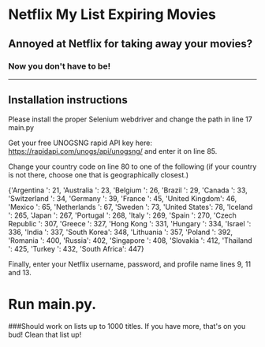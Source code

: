 # Netflix My List Expiring Movies

## Annoyed at Netflix for taking away your movies? 

### Now you don't have to be!

------
## Installation instructions
Please install the proper Selenium webdriver and change the path in line 17 main.py

Get your free UNOGSNG rapid API key here: https://rapidapi.com/unogs/api/unogsng/
and enter it on line 85.

Change your country code on line 80 to one of the following (if your country is not there, choose one that is geographically closest.)

{'Argentina ': 21, 'Australia ': 23, 'Belgium ': 26, 'Brazil ': 29, 'Canada ': 33, 'Switzerland ': 34, 'Germany ': 39, 'France ': 45, 'United Kingdom': 46, 'Mexico ': 65, 'Netherlands ': 67, 'Sweden ': 73, 'United States': 78, 'Iceland ': 265, 'Japan ': 267, 'Portugal ': 268, 'Italy ': 269, 'Spain ': 270, 'Czech Republic ': 307, 'Greece ': 327, 'Hong Kong ': 331, 'Hungary ': 334, 'Israel ': 336, 'India ': 337, 'South Korea': 348, 'Lithuania ': 357, 'Poland ': 392, 'Romania ': 400, 'Russia': 402, 'Singapore ': 408, 'Slovakia ': 412, 'Thailand ': 425, 'Turkey ': 432, 'South Africa': 447}

Finally, enter your Netflix username, password, and profile name lines 9, 11 and 13.


# Run main.py. 

###Should work on lists up to 1000 titles. If you have more, that's on you bud! Clean that list up! 